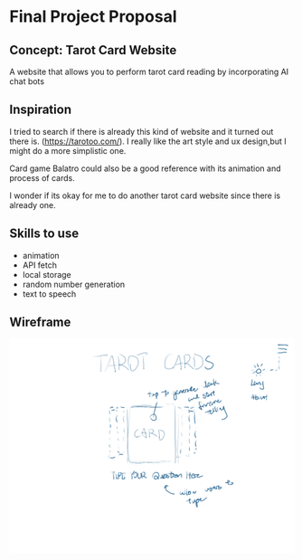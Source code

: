 # Final Project Proposal
## Concept: Tarot Card Website
A website that allows you to perform tarot card reading by incorporating AI chat bots

## Inspiration
I tried to search if there is already this kind of website and it turned out there is.
(https://tarotoo.com/). I really like the art style and ux design,but I might do a more simplistic one.

Card game Balatro could also be a good reference with its animation and process of cards.

I wonder if its okay for me to do another tarot card website
since there is already one.

## Skills to use
- animation
- API fetch
- local storage
- random number generation
- text to speech

## Wireframe
![Alt text](image/wireframe.JPG)